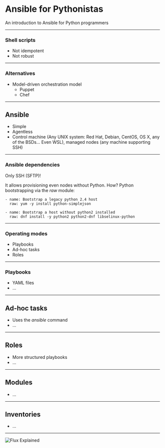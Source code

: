 # Ansible for Pythonistas

An introduction to Ansible for Python programmers

---

### Shell scripts

- Not idempotent
- Not robust

---

### Alternatives

- Model-driven orchestration model
  - Puppet
  - Chef

---

## Ansible

- Simple
- Agentless
- Control machine (Any UNIX system: Red Hat, Debian, CentOS, OS X, any of the BSDs... Even WSL), managed nodes (any machine supporting SSH)

---

### Ansible dependencies

Only SSH (SFTP)!

It allows provisioning even nodes without Python. How? Python bootstrapping via the *raw* module:

```
- name: Bootstrap a legacy python 2.4 host
  raw: yum -y install python-simplejson

- name: Bootstrap a host without python2 installed
  raw: dnf install -y python2 python2-dnf libselinux-python
```

---

### Operating modes

- Playbooks
- Ad-hoc tasks
- Roles

---

### Playbooks 

- YAML files
- ...

---

## Ad-hoc tasks

- Uses the *ansible* command
- ...

---

## Roles 

- More structured playbooks
- ...

---

## Modules

- ... 

---

## Inventories

- ...

---

![Flux Explained](https://facebook.github.io/flux/img/flux-simple-f8-diagram-explained-1300w.png)
